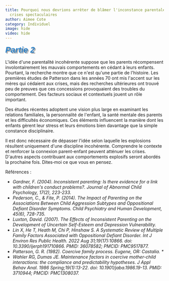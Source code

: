 ```yaml
---
title: Pourquoi nous devrions arrêter de blâmer l'inconstance parentale pour ces
  crises spectaculaires
author: Aimee Cote
category: Individuel
image: hide
video: hide
---
```

<p><span style='font-family: "Comic Sans MS", sans-serif; color: rgb(44, 130, 201); font-size: 26px;'><em><strong><span style="text-shadow: 3px 3px 2px rgba(136, 136, 136, 0.8);">Partie 2</span></strong></em></span></p><p>L'idée d'une parentalité incohérente suppose que les parents récompensent involontairement les mauvais comportements en cédant à leurs enfants. Pourtant, la recherche montre que ce n'est qu'une partie de l'histoire. Les premières études de Patterson dans les années 70 ont mis l'accent sur les mères qui cédaient aux crises, mais des recherches ultérieures ont trouvé peu de preuves que ces concessions provoquaient des troubles du comportement. Des facteurs sociaux et contextuels jouent un rôle important.</p><p>Des études récentes adoptent une vision plus large en examinant les relations familiales, la personnalité de l'enfant, la santé mentale des parents et les difficultés économiques. Ces éléments influencent la manière dont les enfants gèrent leur stress et leurs émotions bien davantage que la simple constance disciplinaire.</p><p>Il est donc nécessaire de dépasser l'idée selon laquelle les explosions résultent uniquement d'une discipline incohérente. Comprendre le contexte et renforcer la connexion parent-enfant peuvent atténuer les crises. D'autres aspects contribuant aux comportements explosifs seront abordés la prochaine fois. Dites‑moi ce que vous en pensez.</p><p>Références :<ul><li><cite>Gardner, F. (2004). Inconsistent parenting: Is there evidence for a link with children&apos;s conduct problems?. Journal of Abnormal Child Psychology, 17(2), 223-233.</cite></li><li><cite>Pederson, C., &amp; Fite, P. (2014). The Impact of Parenting on the Associations Between Child Aggression Subtypes and Oppositional Defiant Disorder Symptoms. Child Psychiatry and Human Development, 45(6), 728-735.</cite></li><li><cite>Luxton, David. (2007). The Effects of Inconsistent Parenting on the Development of Uncertain Self-Esteem and Depression Vulnerability.</cite></li><li><cite>Lin X, He T, Heath M, Chi P, Hinshaw S. A Systematic Review of Multiple Family Factors Associated with Oppositional Defiant Disorder. Int J Environ Res Public Health. 2022 Aug 31;19(17):10866. doi: 10.3390/ijerph191710866. PMID: 36078582; PMCID: PMC9517877.</cite></li><li><cite>Patterson, G. R. (1982). Coercive family process. Eugene, OR: Castalia. *</cite></li><li><cite>Wahler RG, Dumas JE. Maintenance factors in coercive mother-child interactions: the compliance and predictability hypotheses. J Appl Behav Anal. 1986 Spring;19(1):13-22. doi: 10.1901/jaba.1986.19-13. PMID: 3710944; PMCID: PMC1308037.</cite></p></ul>